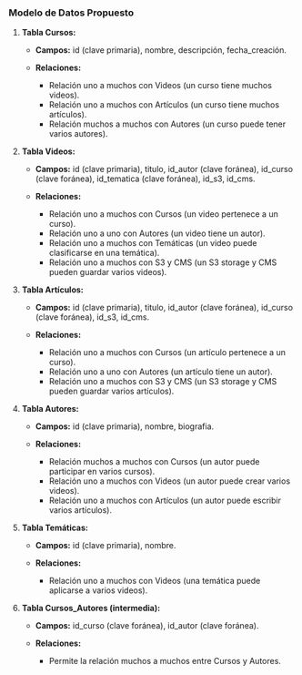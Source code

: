 ### Modelo de Datos Propuesto

1.  **Tabla Cursos:**

    -   **Campos:** id (clave primaria), nombre, descripción, fecha_creación.

    -   **Relaciones:**
        -   Relación uno a muchos con Videos (un curso tiene muchos videos).
        -   Relación uno a muchos con Artículos (un curso tiene muchos artículos).
        -   Relación muchos a muchos con Autores (un curso puede tener varios autores).

2.  **Tabla Videos:**

    -   **Campos:** id (clave primaria), titulo, id_autor (clave foránea), id_curso (clave foránea), id_tematica (clave foránea), id_s3, id_cms.

    -   **Relaciones:**
        -   Relación uno a muchos con Cursos (un video pertenece a un curso).
        -   Relación uno a uno con Autores (un video tiene un autor).
        -   Relación uno a muchos con Temáticas (un video puede clasificarse en una temática).
        -   Relación uno a muchos con S3 y CMS (un S3 storage y CMS pueden guardar varios videos).

3.  **Tabla Artículos:**

    -   **Campos:** id (clave primaria), titulo, id_autor (clave foránea), id_curso (clave foránea), id_s3, id_cms.

    -   **Relaciones:**
        -   Relación uno a muchos con Cursos (un artículo pertenece a un curso).
        -   Relación uno a uno con Autores (un artículo tiene un autor).
        -   Relación uno a muchos con S3 y CMS (un S3 storage y CMS pueden guardar varios artículos).

4.  **Tabla Autores:**

    -   **Campos:** id (clave primaria), nombre, biografia.

    -   **Relaciones:**
        -   Relación muchos a muchos con Cursos (un autor puede participar en varios cursos).
        -   Relación uno a muchos con Videos (un autor puede crear varios videos).
        -   Relación uno a muchos con Artículos (un autor puede escribir varios artículos).

5.  **Tabla Temáticas:**

    -   **Campos:** id (clave primaria), nombre.

    -   **Relaciones:**
        -   Relación uno a muchos con Videos (una temática puede aplicarse a varios videos).

6.  **Tabla Cursos_Autores (intermedia):**

    -   **Campos:** id_curso (clave foránea), id_autor (clave foránea).

    -   **Relaciones:**
        -   Permite la relación muchos a muchos entre Cursos y Autores.